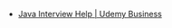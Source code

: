 * [Java Interview Help | Udemy Business](https://perficient.udemy.com/course/java-interview-help/)

